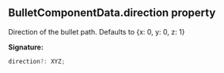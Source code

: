 
## BulletComponentData.direction property

Direction of the bullet path. Defaults to {<!-- -->x: 0, y: 0, z: 1<!-- -->}

**Signature:**

```typescript
direction?: XYZ;
```
